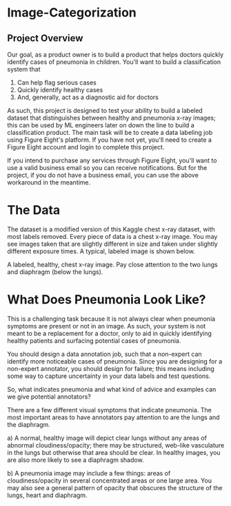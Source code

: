 # Image-Categorization
## Project Overview
Our goal, as a product owner is to build a product that helps doctors quickly identify cases of pneumonia in children. You'll want to build a classification system that

1) Can help flag serious cases
2) Quickly identify healthy cases
3) And, generally, act as a diagnostic aid for doctors

As such, this project is designed to test your ability to build a labeled dataset that distinguishes between healthy and pneumonia x-ray images; this can be used by ML engineers later on down the line to build a classification product. The main task will be to create a data labeling job using Figure Eight's platform. If you have not yet, you'll need to create a Figure Eight account and login to complete this project.

If you intend to purchase any services through Figure Eight, you'll want to use a valid business email so you can receive notifications. But for the project, if you do not have a business email, you can use the above workaround in the meantime.

# The Data
The dataset is a modified version of this Kaggle chest x-ray dataset, with most labels removed. Every piece of data is a chest x-ray image. You may see images taken that are slightly different in size and taken under slightly different exposure times. A typical, labeled image is shown below.

A labeled, healthy, chest x-ray image. Pay close attention to the two lungs and diaphragm (below the lungs).

# What Does Pneumonia Look Like?
This is a challenging task because it is not always clear when pneumonia symptoms are present or not in an image. As such, your system is not meant to be a replacement for a doctor, only to aid in quickly identifying healthy patients and surfacing potential cases of pneumonia.

You should design a data annotation job, such that a non-expert can identify more noticeable cases of pneumonia. Since you are designing for a non-expert annotator, you should design for failure; this means including some way to capture uncertainty in your data labels and test questions.

So, what indicates pneumonia and what kind of advice and examples can we give potential annotators?

There are a few different visual symptoms that indicate pneumonia. The most important areas to have annotators pay attention to are the lungs and the diaphragm.

a) A normal, healthy image will depict clear lungs without any areas of abnormal cloudiness/opacity; there may be structured, web-like vasculature in the lungs but otherwise that area should be clear. In healthy images, you are also more likely to see a diaphragm shadow.

b) A pneumonia image may include a few things: areas of cloudiness/opacity in several concentrated areas or one large area. You may also see a general pattern of opacity that obscures the structure of the lungs, heart and diaphragm.


